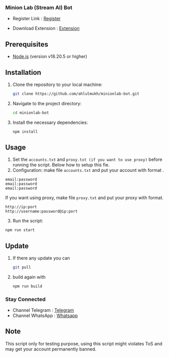 ### Minion Lab (Stream AI) Bot

- Register Link : [Register](https://app.minionlab.ai/?referralCode=LcNMGhRZ)

- Download Extension : [Extension](https://chromewebstore.google.com/detail/stream-ai-a-revolutionary/fgamijdhamopilihagheoalbifagafka)

## Prerequisites

- [Node.js](https://nodejs.org/) (version v18.20.5 or higher)

## Installation

1. Clone the repository to your local machine:
   ```bash
   git clone https://github.com/ahlulmukh/minionlab-bot.git
   ```
2. Navigate to the project directory:

   ```bash
   cd minionlab-bot
   ```

3. Install the necessary dependencies:

   ```bash
   npm install
   ```

## Usage

1. Set the `accounts.txt` and `proxy.txt (if you want to use proxy)` before running the script. Below how to setup this fie.
2. Configuration:
   make file `accounts.txt` and put your account with format .

```
email:password
email:password
email:password
```

If you want using proxy, make file `proxy.txt` and put your proxy with format.

```
http://ip:port
http://username:password@ip:port
```

3. Run the script:

```bash
npm run start
```

## Update

1. If there any update you can

   ```bash
   git pull
   ```

2. build again with

   ```bash
   npm run build
   ```

### Stay Connected

- Channel Telegram : [Telegram](https://t.me/elpuqus)
- Channel WhatsApp : [Whatsapp](https://whatsapp.com/channel/0029VavBRhGBqbrEF9vxal1R)

## Note

This script only for testing purpose, using this script might violates ToS and may get your account permanently banned.
